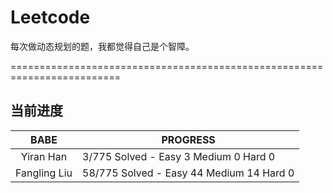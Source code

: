 # Leetcode

 每次做动态规划的题，我都觉得自己是个智障。
 
 =========================================================================
 
## 当前进度

|     BABE      | PROGRESS                                  |
| :-----------: | ----------------------------------------- |
|   Yiran Han   |  3/775 Solved - Easy  3 Medium 0  Hard 0  |
| Fangling Liu  | 58/775 Solved - Easy 44 Medium 14 Hard 0  |
